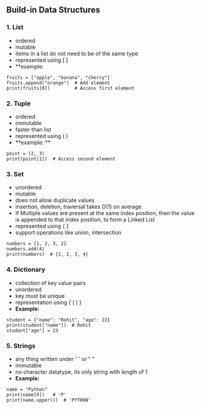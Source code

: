 ## Build-in Data Structures

### 1. List

- ordered
- mutable
- items in a list do not need to be of the same type
- represented using [ ]
- \*\*example:

```
fruits = ["apple", "banana", "cherry"]
fruits.append("orange")  # Add element
print(fruits[0])         # Access first element

```

### 2. Tuple

- ordered
- immutable
- faster than list
- represented using ( )
- **example: **

```
point = (2, 3)
print(point[1])  # Access second element

```

### 3. Set

- unordered
- mutable
- does not allow duplicate values
- insertion, deletion, traversal takes O(1) on average
- If Multiple values are present at the same index position, then the value is appended to that index position, to form a Linked List
- represented using { }
- support operations like union, intersection

```
numbers = {1, 2, 3, 2}
numbers.add(4)
print(numbers)  # {1, 2, 3, 4}

```

### 4. Dictionary

- collection of key value pairs
- unordered
- key must be unique
- representation using { ( ) }
- **Example:**

```
student = {"name": "Rohit", "age": 22}
print(student["name"])  # Rohit
student["age"] = 23

```

### 5. Strings

- any thing written under ' ' or " "
- immutable
- no character datatype, its only string with length of 1
- **Example:**

```
name = "Python"
print(name[0])   # 'P'
print(name.upper())  # 'PYTHON'
```
